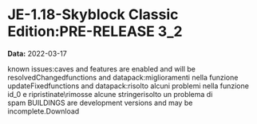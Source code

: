 # JE-1.18-Skyblock Classic Edition:PRE-RELEASE 3_2

**Data:** 2022-03-17

known issues:caves and features are enabled and will be resolvedChangedfunctions and datapack:miglioramenti nella funzione updateFixedfunctions and datapack:risolto alcuni problemi nella funzione id_0 e ripristinate\rimosse alcune stringerisolto un problema di spam BUILDINGS are development versions and may be incomplete.Download
